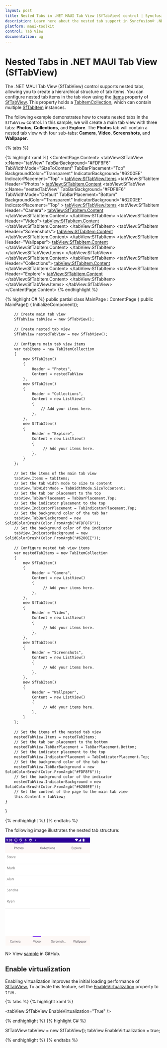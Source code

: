 ```yaml
---
layout: post
title: Nested Tabs in .NET MAUI Tab View (SfTabView) control | Syncfusion®
description: Learn here about the nested tab support in Syncfusion® .NET MAUI Tab View (SfTabView) control with code examples.
platform: maui-toolkit
control: Tab View
documentation: ug
---
```


# Nested Tabs in .NET MAUI Tab View (SfTabView)

The .NET MAUI Tab View (SfTabView) control supports nested tabs, allowing you to create a hierarchical structure of tab items. You can configure nested tab items in the tab view using the [Items](https://help.syncfusion.com/cr/maui-toolkit/Syncfusion.Maui.Toolkit.TabView.SfTabView.html#Syncfusion_Maui_Toolkit_TabView_SfTabView_Items) property of [SfTabView](https://help.syncfusion.com/cr/maui-toolkit/Syncfusion.Maui.Toolkit.TabView.SfTabView.html). This property holds a [TabItemCollection](https://help.syncfusion.com/cr/maui-toolkit/Syncfusion.Maui.Toolkit.TabView.TabItemCollection.html), which can contain multiple [SfTabItem](https://help.syncfusion.com/cr/maui-toolkit/Syncfusion.Maui.Toolkit.TabView.SfTabItem.html) instances.

The following example demonstrates how to create nested tabs in the `SfTabView` control. In this sample, we will create a main tab view with three tabs: **Photos**, **Collections**, and **Explore**. The **Photos** tab will contain a nested tab view with four sub-tabs: **Camera**, **Video**, **Screenshots**, and **Wallpaper**.

{% tabs %}

{% highlight xaml %}
<ContentPage xmlns="http://schemas.microsoft.com/dotnet/2021/maui"
             xmlns:x="http://schemas.microsoft.com/winfx/2009/xaml"
             x:Class="TabViewMauiSample.MainPage"
             xmlns:tabView="clr-namespace:Syncfusion.Maui.Toolkit.TabView;assembly=Syncfusion.Maui.Toolkit.TabView"
             BackgroundColor="{DynamicResource SecondaryColor}">
    <ContentPage.Content>
        <Grid>
            <tabView:SfTabView x:Name="tabView"
                                    TabBarBackground="#FDF8F6"
                                    TabWidthMode="SizeToContent"
                                    TabBarPlacement="Top"
                                    BackgroundColor="Transparent"
                                    IndicatorBackground="#6200EE"
                                    IndicatorPlacement="Top" >
                <tabView:SfTabView.Items>
                    <!-- Main tab: Photos -->
                    <tabView:SfTabItem Header="Photos">
                        <tabView:SfTabItem.Content>
                            <Grid BackgroundColor="Blue">
                                <tabView:SfTabView x:Name="nestedTabView"
                                                        TabBarBackground="#FDF8F6"
                                                        TabWidthMode="Default"
                                                        TabBarPlacement="Bottom"
                                                        BackgroundColor="Transparent"
                                                        IndicatorBackground="#6200EE"
                                                        IndicatorPlacement="Top" >
                                    <tabView:SfTabView.Items>
                                        <!-- Nested tab: Camera -->
                                        <tabView:SfTabItem Header="Camera">
                                            <tabView:SfTabItem.Content>
                                                <Grid BackgroundColor="Blue">
                                                </Grid>
                                            </tabView:SfTabItem.Content>
                                        </tabView:SfTabItem>
                                        <!-- Nested tab: Video -->
                                        <tabView:SfTabItem Header="Video">
                                            <tabView:SfTabItem.Content>
                                                <Grid BackgroundColor="Blue">
                                                </Grid>
                                            </tabView:SfTabItem.Content>
                                        </tabView:SfTabItem>
                                        <!-- Nested tab: Screenshots -->
                                        <tabView:SfTabItem Header="Screenshots">
                                            <tabView:SfTabItem.Content>
                                                <Grid BackgroundColor="Blue">
                                                </Grid>
                                            </tabView:SfTabItem.Content>
                                        </tabView:SfTabItem>
                                        <!-- Nested tab: Wallpaper -->
                                        <tabView:SfTabItem Header="Wallpaper">
                                            <tabView:SfTabItem.Content>
                                                <Grid BackgroundColor="Blue">
                                                </Grid>
                                            </tabView:SfTabItem.Content>
                                        </tabView:SfTabItem>
                                    </tabView:SfTabView.Items>
                                </tabView:SfTabView>
                            </Grid>
                        </tabView:SfTabItem.Content>
                    </tabView:SfTabItem>
                    <!-- Main tab: Collections -->
                    <tabView:SfTabItem Header="Collections">
                        <tabView:SfTabItem.Content>
                            <Grid BackgroundColor="Red"/>
                        </tabView:SfTabItem.Content>
                    </tabView:SfTabItem>
                    <!-- Main tab: Explore -->
                    <tabView:SfTabItem Header="Explore">
                        <tabView:SfTabItem.Content>
                            <Grid BackgroundColor="Green"/>
                        </tabView:SfTabItem.Content>
                    </tabView:SfTabItem>
                </tabView:SfTabView.Items>
            </tabView:SfTabView>
        </Grid>
    </ContentPage.Content>
</ContentPage>
{% endhighlight %}

{% highlight C# %}
public partial class MainPage : ContentPage
{ 
    public MainPage()
    {
        InitializeComponent();

        // Create main tab view
        SfTabView tabView = new SfTabView();

        // Create nested tab view
        SfTabView nestedTabView = new SfTabView();

        // Configure main tab view items
        var tabItems = new TabItemCollection
        {
            new SfTabItem()
            {
                Header = "Photos",
                Content = nestedTabView
            },
            new SfTabItem()
            {
                Header = "Collections",
                Content = new ListView()
                {
                    // Add your items here.
                },
            },
            new SfTabItem()
            {
                Header = "Explore",
                Content = new ListView()
                {
                     // Add your items here.
                },
            }
        };

        // Set the items of the main tab view
		tabView.Items = tabItems;
		// Set the tab width mode to size to content
        tabView.TabWidthMode = TabWidthMode.SizeToContent;
		// Set the tab bar placement to the top
        tabView.TabBarPlacement = TabBarPlacement.Top;
		// Set the indicator placement to the top
        tabView.IndicatorPlacement = TabIndicatorPlacement.Top;
		// Set the background color of the tab bar
        tabView.TabBarBackground = new SolidColorBrush(Color.FromArgb("#FDF8F6"));
		// Set the background color of the indicator
        tabView.IndicatorBackground = new SolidColorBrush(Color.FromArgb("#6200EE"));

        // Configure nested tab view items
        var nestedTabItems = new TabItemCollection
        {
            new SfTabItem()
            {
                Header = "Camera",
                Content = new ListView()
                {
                     // Add your items here.
                },
            },
            new SfTabItem()
            {
                Header = "Video",
                Content = new ListView()
                {
                     // Add your items here.
                },
            },
            new SfTabItem()
            {
                Header = "Screenshots",
                Content = new ListView()
                {
                     // Add your items here.
                },
            },
            new SfTabItem()
            {
                Header = "Wallpaper",
                Content = new ListView()
                {
                     // Add your items here.
                },
            }
        };

        // Set the items of the nested tab view
		nestedTabView.Items = nestedTabItems;
		// Set the tab bar placement to the bottom
        nestedTabView.TabBarPlacement = TabBarPlacement.Bottom;
        // Set the indicator placement to the top
		nestedTabView.IndicatorPlacement = TabIndicatorPlacement.Top;
		// Set the background color of the tab bar
        nestedTabView.TabBarBackground = new SolidColorBrush(Color.FromArgb("#FDF8F6"));
        // Set the background color of the indicator
		nestedTabView.IndicatorBackground = new SolidColorBrush(Color.FromArgb("#6200EE"));
        // Set the content of the page to the main tab view
		this.Content = tabView;
    }
}

{% endhighlight %}
{% endtabs %}

The following image illustrates the nested tab structure:

![Nested Tabs in .NET MAUI Tab View](images/Nested_Tab.png)

N> View [sample](https://github.com/SyncfusionExamples/maui-toolkit-samples/tree/master/TabView/NestedTabViewSample) in GitHub.

## Enable virtualization

Enabling virtualization improves the initial loading performance of [SfTabView.](https://help.syncfusion.com/cr/maui-toolkit/Syncfusion.Maui.Toolkit.TabView.SfTabView.html) To activate this feature, set the [EnableVirtualization](https://help.syncfusion.com/cr/maui-toolkit/Syncfusion.Maui.Toolkit.TabView.SfTabView.html#Syncfusion_Maui_Toolkit_TabView_SfTabView_EnableVirtualization) property to `true.`

{% tabs %}
{% highlight xaml %}

<tabView:SfTabView EnableVirtualization="True" />

{% endhighlight %}
{% highlight C# %}

SfTabView tabView = new SfTabView();
tabView.EnableVirtualization = true;

{% endhighlight %}
{% endtabs %}